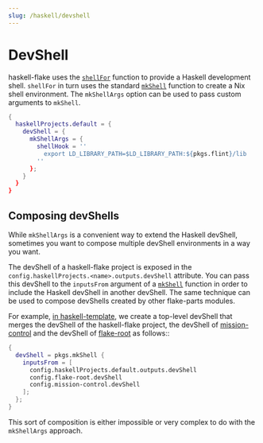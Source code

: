 ```yaml
---
slug: /haskell/devshell
---
```


# DevShell

haskell-flake uses the [`shellFor`][shellFor] function to provide a Haskell development shell. `shellFor` in turn uses the standard [`mkShell`][mkShell] function to create a Nix shell environment. The `mkShellArgs` option can be used to pass custom arguments to `mkShell`.

```nix
{
  haskellProjects.default = {
    devShell = {
      mkShellArgs = {
        shellHook = ''
          export LD_LIBRARY_PATH=$LD_LIBRARY_PATH:${pkgs.flint}/lib
        ''
      };
    }
  }
}
```

## Composing devShells

While `mkShellArgs` is a convenient way to extend the Haskell devShell, sometimes you want to compose multiple devShell environments in a way you want.

The devShell of a haskell-flake project is exposed in the `config.haskellProjects.<name>.outputs.devShell` attribute. You can pass this devShell to the `inputsFrom` argument of a [`mkShell`][mkShell] function in order to include the Haskell devShell in another devShell. The same technique can be used to compose devShells created by other flake-parts modules. 

For example, [in haskell-template](https://github.com/srid/haskell-template/blob/fc263b19e4ef02710ffc61fc656aec6c1a873974/flake.nix#L96-L102), we create a top-level devShell that merges the devShell of the haskell-flake project, the devShell of [mission-control](https://github.com/Platonic-Systems/mission-control) and the devShell of [flake-root](https://github.com/srid/flake-root) as follows::

```nix
{
  devShell = pkgs.mkShell {
    inputsFrom = [
      config.haskellProjects.default.outputs.devShell
      config.flake-root.devShell
      config.mission-control.devShell
    ];
  };
}
```

This sort of composition is either impossible or very complex to do with the `mkShellArgs` approach.


[shellFor]: https://nixos.org/manual/nixpkgs/unstable/#haskell-shellFor
[mkShell]: https://nixos.org/manual/nixpkgs/stable/#sec-pkgs-mkShell

